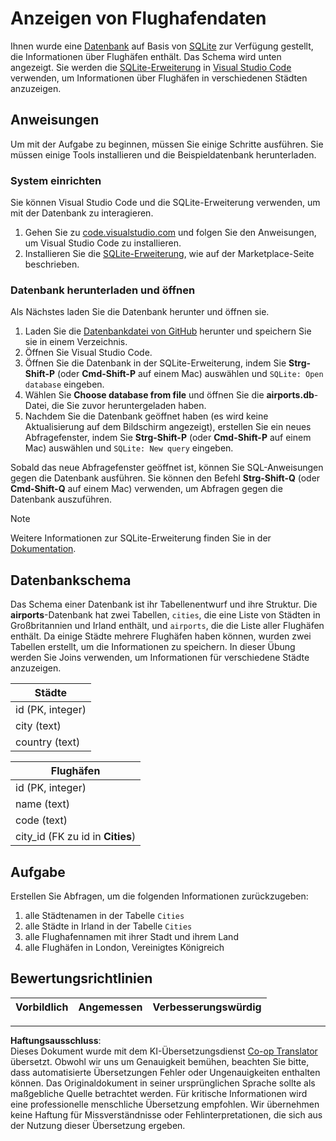 <!--
CO_OP_TRANSLATOR_METADATA:
{
  "original_hash": "25b37acdfb2452917c1aa2e2ca44317a",
  "translation_date": "2025-10-24T09:52:11+00:00",
  "source_file": "2-Working-With-Data/05-relational-databases/assignment.md",
  "language_code": "de"
}
-->
# Anzeigen von Flughafendaten

Ihnen wurde eine [Datenbank](https://raw.githubusercontent.com/Microsoft/Data-Science-For-Beginners/main/2-Working-With-Data/05-relational-databases/airports.db) auf Basis von [SQLite](https://sqlite.org/index.html) zur Verfügung gestellt, die Informationen über Flughäfen enthält. Das Schema wird unten angezeigt. Sie werden die [SQLite-Erweiterung](https://marketplace.visualstudio.com/items?itemName=alexcvzz.vscode-sqlite&WT.mc_id=academic-77958-bethanycheum) in [Visual Studio Code](https://code.visualstudio.com?WT.mc_id=academic-77958-bethanycheum) verwenden, um Informationen über Flughäfen in verschiedenen Städten anzuzeigen.

## Anweisungen

Um mit der Aufgabe zu beginnen, müssen Sie einige Schritte ausführen. Sie müssen einige Tools installieren und die Beispieldatenbank herunterladen.

### System einrichten

Sie können Visual Studio Code und die SQLite-Erweiterung verwenden, um mit der Datenbank zu interagieren.

1. Gehen Sie zu [code.visualstudio.com](https://code.visualstudio.com?WT.mc_id=academic-77958-bethanycheum) und folgen Sie den Anweisungen, um Visual Studio Code zu installieren.
1. Installieren Sie die [SQLite-Erweiterung](https://marketplace.visualstudio.com/items?itemName=alexcvzz.vscode-sqlite&WT.mc_id=academic-77958-bethanycheum), wie auf der Marketplace-Seite beschrieben.

### Datenbank herunterladen und öffnen

Als Nächstes laden Sie die Datenbank herunter und öffnen sie.

1. Laden Sie die [Datenbankdatei von GitHub](https://raw.githubusercontent.com/Microsoft/Data-Science-For-Beginners/main/2-Working-With-Data/05-relational-databases/airports.db) herunter und speichern Sie sie in einem Verzeichnis.
1. Öffnen Sie Visual Studio Code.
1. Öffnen Sie die Datenbank in der SQLite-Erweiterung, indem Sie **Strg-Shift-P** (oder **Cmd-Shift-P** auf einem Mac) auswählen und `SQLite: Open database` eingeben.
1. Wählen Sie **Choose database from file** und öffnen Sie die **airports.db**-Datei, die Sie zuvor heruntergeladen haben.
1. Nachdem Sie die Datenbank geöffnet haben (es wird keine Aktualisierung auf dem Bildschirm angezeigt), erstellen Sie ein neues Abfragefenster, indem Sie **Strg-Shift-P** (oder **Cmd-Shift-P** auf einem Mac) auswählen und `SQLite: New query` eingeben.

Sobald das neue Abfragefenster geöffnet ist, können Sie SQL-Anweisungen gegen die Datenbank ausführen. Sie können den Befehl **Strg-Shift-Q** (oder **Cmd-Shift-Q** auf einem Mac) verwenden, um Abfragen gegen die Datenbank auszuführen.

> [!NOTE] 
> Weitere Informationen zur SQLite-Erweiterung finden Sie in der [Dokumentation](https://marketplace.visualstudio.com/items?itemName=alexcvzz.vscode-sqlite&WT.mc_id=academic-77958-bethanycheum).

## Datenbankschema

Das Schema einer Datenbank ist ihr Tabellenentwurf und ihre Struktur. Die **airports**-Datenbank hat zwei Tabellen, `cities`, die eine Liste von Städten in Großbritannien und Irland enthält, und `airports`, die die Liste aller Flughäfen enthält. Da einige Städte mehrere Flughäfen haben können, wurden zwei Tabellen erstellt, um die Informationen zu speichern. In dieser Übung werden Sie Joins verwenden, um Informationen für verschiedene Städte anzuzeigen.

| Städte            |
| ----------------- |
| id (PK, integer)  |
| city (text)       |
| country (text)    |

| Flughäfen                        |
| -------------------------------- |
| id (PK, integer)                 |
| name (text)                      |
| code (text)                      |
| city_id (FK zu id in **Cities**) |

## Aufgabe

Erstellen Sie Abfragen, um die folgenden Informationen zurückzugeben:

1. alle Städtenamen in der Tabelle `Cities`
1. alle Städte in Irland in der Tabelle `Cities`
1. alle Flughafennamen mit ihrer Stadt und ihrem Land
1. alle Flughäfen in London, Vereinigtes Königreich

## Bewertungsrichtlinien

| Vorbildlich | Angemessen | Verbesserungswürdig |
| ----------- | ---------- | ------------------- |

---

**Haftungsausschluss**:  
Dieses Dokument wurde mit dem KI-Übersetzungsdienst [Co-op Translator](https://github.com/Azure/co-op-translator) übersetzt. Obwohl wir uns um Genauigkeit bemühen, beachten Sie bitte, dass automatisierte Übersetzungen Fehler oder Ungenauigkeiten enthalten können. Das Originaldokument in seiner ursprünglichen Sprache sollte als maßgebliche Quelle betrachtet werden. Für kritische Informationen wird eine professionelle menschliche Übersetzung empfohlen. Wir übernehmen keine Haftung für Missverständnisse oder Fehlinterpretationen, die sich aus der Nutzung dieser Übersetzung ergeben.